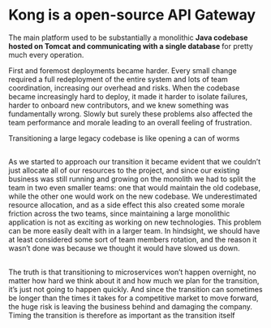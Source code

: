 # Kong is a open-source API Gateway 

The main platform used to be substantially a monolithic <b> Java codebase hosted on Tomcat and communicating with a single database </b> for pretty much every operation.

First and foremost deployments became harder. Every small change required a full redeployment of the entire system and lots of team coordination, increasing our overhead and risks. When the codebase became increasingly hard to deploy, it made it harder to isolate failures, harder to onboard new contributors, and we knew something was fundamentally wrong. Slowly but surely these problems also affected the team performance and morale leading to an overall feeling of frustration. 


Transitioning a large legacy codebase is like opening a can of worms

## 
As we started to approach our transition it became evident that we couldn’t just allocate all of our resources to the project, and since our existing business was still running and growing on the monolith we had to split the team in two even smaller teams: one that would maintain the old codebase, while the other one would work on the new codebase. We underestimated resource allocation, and as a side effect this also created some morale friction across the two teams, since maintaining a large monolithic application is not as exciting as working on new technologies. This problem can be more easily dealt with in a larger team. In hindsight, we should have at least considered some sort of team members rotation, and the reason it wasn’t done was because we thought it would have slowed us down. 

##
The truth is that transitioning to microservices won’t happen overnight, no matter how hard we think about it and how much we plan for the transition, it’s just not going to happen quickly. And since the transition can sometimes be longer than the times it takes for a competitive market to move forward, the huge risk is leaving the business behind and damaging the company. Timing the transition is therefore as important as the transition itself



